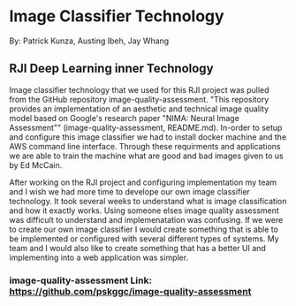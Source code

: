 # Image Classifier Technology
By: Patrick Kunza, Austing Ibeh, Jay Whang

## RJI Deep Learning inner Technology

   Image classifier technology that we used for this RJI project was pulled from the GitHub
   repository image-quality-assessment. "This repository provides an implementation of an
   aesthetic and technical image quality model based on Google's research paper "NIMA: Neural
   Image Assessment"" (image-quality-assessment, README.md). In-order to setup and configure
   this image classifier we had to install docker machine and the AWS command line interface.
   Through these requirments and applications we are able to train the machine what are good
   and bad images given to us by Ed McCain.
   
   After working on the RJI project and configuring implementation my team and I wish we had
   more time to develope our own image classifier technology. It took several weeks to understand
   what is image classification and how it exactly works. Using someone elses image quality
   assessment was difficult to understand and implemenatation was confusing. If we were to create
   our own image classifier I would create something that is able to be implemented or configured
   with several different types of systems. My team and I would also like to create something
   that has a better UI and implementing into a web application was simpler.
   
   
### image-quality-assessment Link: https://github.com/pskggc/image-quality-assessment
